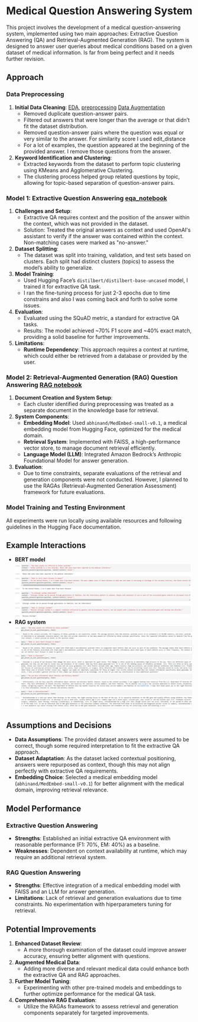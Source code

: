 # Medical Question Answering System
This project involves the development of a medical question-answering system, implemented using two main approaches: Extractive Question Answering (QA) and Retrieval-Augmented Generation (RAG). The system is designed to answer user queries about medical conditions based on a given dataset of medical information.  Is far from being perfect and it needs further revision.

## Approach

### Data Preprocessing 
1. **Initial Data Cleaning**: [EDA](https://github.com/alditus/medical_assistant_bot_assignment/blob/main/notebooks/data_exploration_eda/exploratory_data_analysis.ipynb), [preprocessing](https://github.com/alditus/medical_assistant_bot_assignment/blob/main/notebooks/data_processing/data_processing_and_preparation.ipynb) [Data Augmentation](https://github.com/alditus/medical_assistant_bot_assignment/blob/main/notebooks/data_processing/preparing_data_for_training.ipynb) 
   - Removed duplicate question-answer pairs.
   - Filtered out answers that were longer than the average or that didn’t fit the dataset distribution.
   - Removed question-answer pairs where the question was equal or very similar to the answer. For similarity score I used edit_distance
   - For a lot of examples, the question appeared at the beginning of the provided answer. I remove those questions from the answer.
2. **Keyword Identification and Clustering**:
   - Extracted keywords from the dataset to perform topic clustering using KMeans and Agglomerative Clustering.
   - The clustering process helped group related questions by topic, allowing for topic-based separation of question-answer pairs.

### Model 1: Extractive Question Answering [eqa_notebook](https://github.com/alditus/medical_assistant_bot_assignment/blob/main/notebooks/training_experiments/train_extractive_question_answering_bert.ipynb)
1. **Challenges and Setup**:
   - Extractive QA requires context and the position of the answer within the context, which was not provided in the dataset.
   - Solution: Treated the original answers as context and used OpenAI's assistant to verify if the answer was contained within the context. Non-matching cases were marked as "no-answer."
2. **Dataset Splitting**:
   - The dataset was split into training, validation, and test sets based on clusters. Each split had distinct clusters (topics) to assess the model’s ability to generalize.
3. **Model Training**:
   - Used Hugging Face’s `distilbert/distilbert-base-uncased` model, I trained it for extractive QA task.
   - I ran the fine-tuning process for just 2-3 epochs due to time constrains and also I was coming back and forth to solve some issues.  
4. **Evaluation**:
   - Evaluated using the SQuAD metric, a standard for extractive QA tasks.
   - Results: The model achieved ~70% F1 score and ~40% exact match, providing a solid baseline for further improvements.
5. **Limitations**:
   - **Runtime Dependency**: This approach requires a context at runtime, which could either be retrieved from a database or provided by the user.

### Model 2: Retrieval-Augmented Generation (RAG) Question Answering [RAG notebook ](https://github.com/alditus/medical_assistant_bot_assignment/blob/main/notebooks/training_experiments/rag_qa_system.ipynb)
1. **Document Creation and System Setup**:
   - Each cluster identified during preprocessing was treated as a separate document in the knowledge base for retrieval.
2. **System Components**:
   - **Embedding Model**: Used `abhinand/MedEmbed-small-v0.1`, a medical embedding model from Hugging Face, optimized for the medical domain.
   - **Retrieval System**: Implemented with FAISS, a high-performance vector store, to manage document retrieval efficiently.
   - **Language Model (LLM)**: Integrated Amazon Bedrock’s Anthropic Foundational Model for answer generation.
3. **Evaluation**:
   - Due to time constraints, separate evaluations of the retrieval and generation components were not conducted. However, I planned to use the RAGAs (Retrieval-Augmented Generation Assessment) framework for future evaluations.

### Model Training and Testing Environment
All experiments were run locally using available resources and following guidelines in the Hugging Face documentation.

## Example Interactions
- **BERT model**
![BERT model Interactions](https://github.com/alditus/medical_assistant_bot_assignment/blob/main/results/result_1_bert_qa.png)
- **RAG system**
![RAG system Interactions](https://github.com/alditus/medical_assistant_bot_assignment/blob/main/results/result_2_rag_qa.png)

## Assumptions and Decisions
- **Data Assumptions**: The provided dataset answers were assumed to be correct, though some required interpretation to fit the extractive QA approach.
- **Dataset Adaptation**: As the dataset lacked contextual positioning, answers were repurposed as context, though this may not align perfectly with extractive QA requirements.
- **Embedding Choice**: Selected a medical embedding model (`abhinand/MedEmbed-small-v0.1`) for better alignment with the medical domain, improving retrieval relevance.

## Model Performance
### Extractive Question Answering
- **Strengths**: Established an initial extractive QA environment with reasonable performance (F1: 70%, EM: 40%) as a baseline.
- **Weaknesses**: Dependent on context availability at runtime, which may require an additional retrieval system.

### RAG Question Answering
- **Strengths**: Effective integration of a medical embedding model with FAISS and an LLM for answer generation.
- **Limitations**: Lack of retrieval and generation evaluations due to time constraints. No experimentation with hiperparameters tuning for retrieval.

## Potential Improvements
1. **Enhanced Dataset Review**:
   - A more thorough examination of the dataset could improve answer accuracy, ensuring better alignment with questions.
2. **Augmented Medical Data**:
   - Adding more diverse and relevant medical data could enhance both the extractive QA and RAG approaches.
3. **Further Model Tuning**:
   - Experimenting with other pre-trained models and embeddings to further optimize performance for the medical QA task.
4. **Comprehensive RAG Evaluation**:
   - Utilize the RAGAs framework to assess retrieval and generation components separately for targeted improvements.
